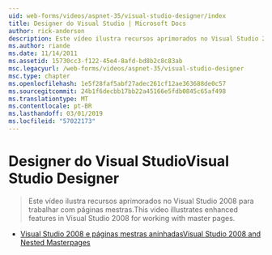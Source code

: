 ```yaml
---
uid: web-forms/videos/aspnet-35/visual-studio-designer/index
title: Designer do Visual Studio | Microsoft Docs
author: rick-anderson
description: Este vídeo ilustra recursos aprimorados no Visual Studio 2008 para trabalhar com páginas mestras.
ms.author: riande
ms.date: 11/14/2011
ms.assetid: 15730cc3-f122-45e4-8afd-bd8b2c8c83ab
msc.legacyurl: /web-forms/videos/aspnet-35/visual-studio-designer
msc.type: chapter
ms.openlocfilehash: 1e5f28faf5abf27adec261cf12ae363688de0c57
ms.sourcegitcommit: 24b1f6decbb17bb22a45166e5fdb0845c65af498
ms.translationtype: MT
ms.contentlocale: pt-BR
ms.lasthandoff: 03/01/2019
ms.locfileid: "57022173"
---
```

<a name="visual-studio-designer"></a><span data-ttu-id="745c5-103">Designer do Visual Studio</span><span class="sxs-lookup"><span data-stu-id="745c5-103">Visual Studio Designer</span></span>
====================
> <span data-ttu-id="745c5-104">Este vídeo ilustra recursos aprimorados no Visual Studio 2008 para trabalhar com páginas mestras.</span><span class="sxs-lookup"><span data-stu-id="745c5-104">This video illustrates enhanced features in Visual Studio 2008 for working with master pages.</span></span>


- [<span data-ttu-id="745c5-105">Visual Studio 2008 e páginas mestras aninhadas</span><span class="sxs-lookup"><span data-stu-id="745c5-105">Visual Studio 2008 and Nested Masterpages</span></span>](visual-studio-2008-and-nested-masterpages.md)
